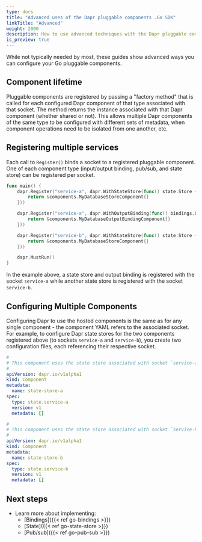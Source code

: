 ```yaml
---
type: docs
title: "Advanced uses of the Dapr pluggable components .Go SDK"
linkTitle: "Advanced"
weight: 2000
description: How to use advanced techniques with the Dapr pluggable components Go SDK
is_preview: true
---
```


While not typically needed by most, these guides show advanced ways you can configure your Go pluggable components.

## Component lifetime

Pluggable components are registered by passing a "factory method" that is called for each configured Dapr component of that type associated with that socket. The method returns the instance associated with that Dapr component (whether shared or not). This allows multiple Dapr components of the same type to be configured with different sets of metadata, when component operations need to be isolated from one another, etc.

## Registering multiple services

Each call to `Register()` binds a socket to a registered pluggable component. One of each component type (input/output binding, pub/sub, and state store) can be registered per socket.

```go
func main() {
	dapr.Register("service-a", dapr.WithStateStore(func() state.Store {
		return &components.MyDatabaseStoreComponent{}
	}))

	dapr.Register("service-a", dapr.WithOutputBinding(func() bindings.OutputBinding {
		return &components.MyDatabaseOutputBindingComponent{}
	}))

	dapr.Register("service-b", dapr.WithStateStore(func() state.Store {
		return &components.MyDatabaseStoreComponent{}
	}))

	dapr.MustRun()
}
```

In the example above, a state store and output binding is registered with the socket `service-a` while another state store is registered with the socket `service-b`.

## Configuring Multiple Components

Configuring Dapr to use the hosted components is the same as for any single component - the component YAML refers to the associated socket. For example, to configure Dapr state stores for the two components registered above (to sockets `service-a` and `service-b`), you create two configuration files, each referencing their respective socket. 

```yaml
#
# This component uses the state store associated with socket `service-a`
#
apiVersion: dapr.io/v1alpha1
kind: Component
metadata:
  name: state-store-a
spec:
  type: state.service-a
  version: v1
  metadata: []
```

```yaml
#
# This component uses the state store associated with socket `service-b`
#
apiVersion: dapr.io/v1alpha1
kind: Component
metadata:
  name: state-store-b
spec:
  type: state.service-b
  version: v1
  metadata: []
```

## Next steps
- Learn more about implementing:
  - [Bindings]({{< ref go-bindings >}})
  - [State]({{< ref go-state-store >}})
  - [Pub/sub]({{< ref go-pub-sub >}})
